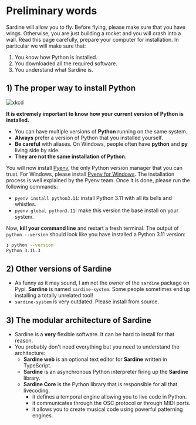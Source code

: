 # Preliminary words

Sardine will allow you to fly. Before flying, please make sure that you have wings. Otherwise, you are just building a rocket and you will crash into a wall. Read this page carefully, prepare your computer for installation. In particular we will make sure that:
1) You know how Python is installed.
2) You downloaded all the required software.
3) You understand what Sardine is.

## 1) The proper way to install Python

![xkcd](https://imgs.xkcd.com/comics/python_environment.png)

**It is extremely important to know how your current version of Python is installed.**
- You can have multiple versions of **Python** running on the same system.
- **Always** prefer a version of Python that you installed yourself. 
- **Be careful** with aliases. On Windows, people often have **python** and **py** living side by side.
- **They are not the same installation of Python**.

You will now install [Pyenv](https://github.com/pyenv/pyenv), the only Python version manager that you can trust. For Windows, please install [Pyenv for Windows](https://github.com/pyenv-win/pyenv-win). The installation process is well explained by the Pyenv team. Once it is done, please run the following commands:
- `pyenv install python3.11`: install Python 3.11 with all its bells and whistles.
- `pyenv global python3.11`: make this version the base install on your system.

Now, **kill your command line** and restart a fresh terminal. The output of `python --version` should look like you have installed a Python 3.11 version:

```bash
❯ python --version
Python 3.11.3
```


## 2) Other versions of Sardine

- As funny as it may sound, I am not the owner of the `sardine` package on Pypi. **Sardine** is named `sardine-system`. Some people sometimes end up installing a totally unrelated tool!
- `sardine-system` is very outdated. Please install from source.

## 3) The modular architecture of Sardine

- Sardine is a **very** flexible software. It can be hard to install for that reason.
- You probably don't need everything but you need to understand the architecture:
  - **Sardine web** is an optional text editor for **Sardine** written in TypeScript.
  - **Sardine** is an asynchronous Python interpreter firing up the **Sardine** library.
  - **Sardine Core** is the Python library that is responsible for all that livecoding.
    - it defines a temporal engine allowing you to live code in Python.
    - it communicates through the OSC protocol or through MIDI ports.
    - it allows you to create musical code using powerful patterning engines.
